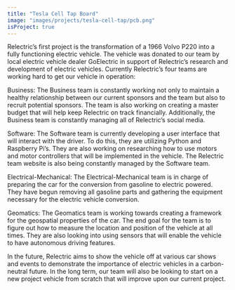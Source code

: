 ```yaml
---
title: "Tesla Cell Tap Board"
image: "images/projects/tesla-cell-tap/pcb.png"
isProject: true
---
```


Relectric’s first project is the transformation of a 1966 Volvo P220 into a fully functioning electric vehicle. The vehicle was donated to our team by local electric vehicle dealer GoElectric in support of Relectric’s research and development of electric vehicles. Currently Relectric’s four teams are working hard to get our vehicle in operation:

Business: The Business team is constantly working not only to maintain a healthy relationship between our current sponsors and the team but also to recruit potential sponsors. The team is also working on creating a master budget that will help keep Relectric on track financially. Additionally, the Business team is constantly managing all of Relectric’s social media.

Software: The Software team is currently developing a user interface that will interact with the driver. To do this, they are utilizing Python and Raspberry Pi’s. They are also working on researching how to use motors and motor controllers that will be implemented in the vehicle. The Relectric team website is also being constantly managed by the Software team.

Electrical-Mechanical: The Electrical-Mechanical team is in charge of preparing the car for the conversion from gasoline to electric powered. They have begun removing all gasoline parts and gathering the equipment necessary for the electric vehicle conversion.

Geomatics: The Geomatics team is working towards creating a framework for the geospatial properties of the car. The end goal for the team is to figure out how to measure the location and position of the vehicle at all times. They are also looking into using sensors that will enable the vehicle to have autonomous driving features.

In the future, Relectric aims to show the vehicle off at various car shows and events to demonstrate the importance of electric vehicles in a carbon-neutral future. In the long term, our team will also be looking to start on a new project vehicle from scratch that will improve upon our current project.
